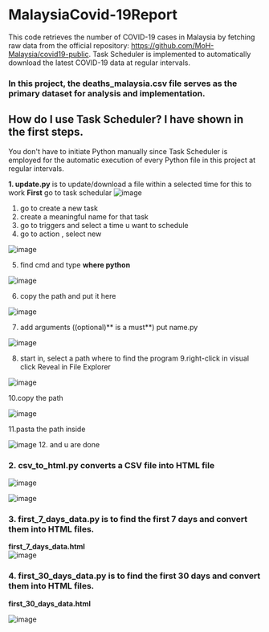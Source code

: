 # MalaysiaCovid-19Report

This code retrieves the number of COVID-19 cases in Malaysia by fetching raw data from the official repository: https://github.com/MoH-Malaysia/covid19-public. Task Scheduler is implemented to automatically download the latest COVID-19 data at regular intervals.


### In this project, the **deaths_malaysia.csv** file serves as the primary dataset for analysis and implementation.

## How do I use Task Scheduler? I have shown in the first steps.
You don't have to initiate Python manually since Task Scheduler is employed for the automatic execution of every Python file in this project at regular intervals.




**1. update.py** is to update/download a file within a selected time
  for this to work 
  **First** go to task schedular
  ![image](https://github.com/jingxianthong/MalaysiaCovid-19Report/assets/77329585/258c5d44-e6cd-4510-8eba-c1ad20bdebd6)
  1. go to create a new task
  2. create a meaningful name for that task
  3. go to triggers and select a time u want to schedule
  4. go to action , select new
  
  ![image](https://github.com/jingxianthong/MalaysiaCovid-19Report/assets/77329585/2810b0f7-cead-4585-a6ec-b72f3aafb35f)
  
  
  5. find cmd and type **where python**
  
  ![image](https://github.com/jingxianthong/MalaysiaCovid-19Report/assets/77329585/d9f69e07-c584-4d28-89f1-2302b087bceb)
  
  
  6. copy the path and put it here
  
  ![image](https://github.com/jingxianthong/MalaysiaCovid-19Report/assets/77329585/4bbd948f-eda9-44a2-8d83-d8a41851b985)
  
  
  7. add arguments ((optional)** is a must**) put name.py
  
  ![image](https://github.com/jingxianthong/MalaysiaCovid-19Report/assets/77329585/9e1ade46-6dce-4fb5-9ac0-2e62cf0c0131)
  
  
  8. start in, select a path where to find the program
  9.right-click in visual click Reveal in File Explorer
  
  ![image](https://github.com/jingxianthong/MalaysiaCovid-19Report/assets/77329585/d61bfd4d-3e69-4394-9639-b1b5fad36e25)
  
  
  10.copy the path 
  
  ![image](https://github.com/jingxianthong/MalaysiaCovid-19Report/assets/77329585/21725052-3741-4e0f-b131-5c7864840632)
  
  11.pasta the path inside
  
  ![image](https://github.com/jingxianthong/MalaysiaCovid-19Report/assets/77329585/ffa18b32-f406-4c45-b157-196429c5589e)
  12. and u are done


### **2. csv_to_html.py** converts a CSV file into HTML file


![image](https://github.com/jingxianthong/MalaysiaCovid-19Report/assets/77329585/2a61a860-14e4-4920-9394-a1d358d60873)

![image](https://github.com/jingxianthong/MalaysiaCovid-19Report/assets/77329585/6944f67c-7ca4-496a-918c-1846fd7de176)








### **3. first_7_days_data.py** is to find the first 7 days and convert them into HTML files.

**first_7_days_data.html**  
![image](https://github.com/jingxianthong/MalaysiaCovid-19Report/assets/77329585/3f5d864d-00e2-474f-a1b2-964e7014791f)

### **4. first_30_days_data.py** is to find the first 30 days and convert them into HTML files.

**first_30_days_data.html**  

![image](https://github.com/jingxianthong/MalaysiaCovid-19Report/assets/77329585/0e18fdbf-62dd-45b4-be96-7c28fa145629)
